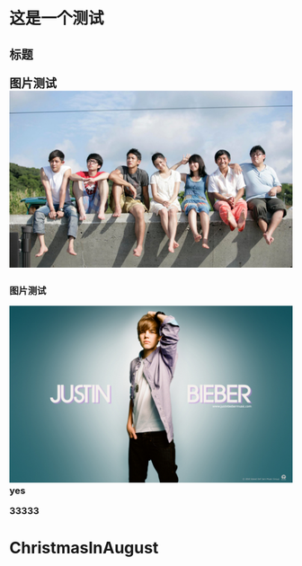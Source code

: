 <h1>这是一个测试

<h2>标题

图片测试
![](Images/1.jpg) 

<h3>图片测试

![](Images/2.jpg) 
yes 


33333

# ChristmasInAugust
